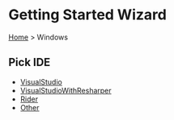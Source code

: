 # Getting Started Wizard

[Home](/docs/wiz/readme.md) > Windows

## Pick IDE
 * [VisualStudio](picktest_Windows_VisualStudio.md)
 * [VisualStudioWithResharper](picktest_Windows_VisualStudioWithResharper.md)
 * [Rider](picktest_Windows_Rider.md)
 * [Other](picktest_Windows_Other.md)
